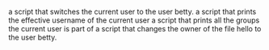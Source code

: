 a script that switches the current user to the user betty.
a script that prints the effective username of the current user
 a script that prints all the groups the current user is part of
a script that changes the owner of the file hello to the user betty.
